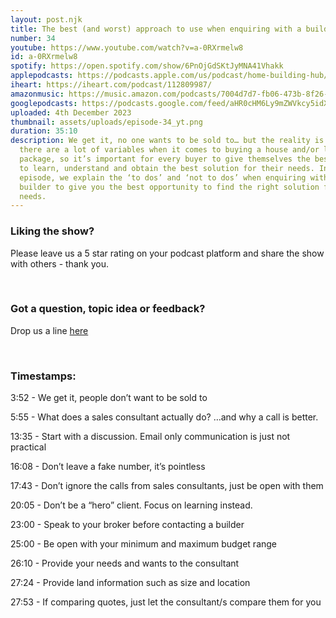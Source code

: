 ```yaml
---
layout: post.njk
title: The best (and worst) approach to use when enquiring with a builder
number: 34
youtube: https://www.youtube.com/watch?v=a-0RXrmelw8
id: a-0RXrmelw8
spotify: https://open.spotify.com/show/6PnOjGdSKtJyMNA41Vhakk
applepodcasts: https://podcasts.apple.com/us/podcast/home-building-hub/id1681936589
iheart: https://iheart.com/podcast/112809987/
amazonmusic: https://music.amazon.com/podcasts/7004d7d7-fb06-473b-8f26-8ce9992cac11
googlepodcasts: https://podcasts.google.com/feed/aHR0cHM6Ly9mZWVkcy5idXp6c3Byb3V0LmNvbS8yMTM5MTU1LnJzcw==
uploaded: 4th December 2023
thumbnail: assets/uploads/episode-34_yt.png
duration: 35:10
description: We get it, no one wants to be sold to… but the reality is that
  there are a lot of variables when it comes to buying a house and/or land
  package, so it’s important for every buyer to give themselves the best chance
  to learn, understand and obtain the best solution for their needs. In this
  episode, we explain the ‘to dos’ and ‘not to dos’ when enquiring with a
  builder to give you the best opportunity to find the right solution for your
  needs.
---
```

### Liking the show?

Please leave us a 5 star rating on your podcast platform and share the show with others - thank you.

<br>

### Got a question, topic idea or feedback?

Drop us a line <a href="/contact" id="contact-us" target="_blank">here</a>

<br>

### Timestamps:

3:52 - We get it, people don’t want to be sold to

5:55 - What does a sales consultant actually do? …and why a call is better.

13:35 - Start with a discussion. Email only communication is just not practical

16:08 - Don’t leave a fake number, it’s pointless

17:43 - Don’t ignore the calls from sales consultants, just be open with them

20:05 - Don’t be a “hero” client. Focus on learning instead.

23:00 - Speak to your broker before contacting a builder

25:00 - Be open with your minimum and maximum budget range

26:10 - Provide your needs and wants to the consultant

27:24 - Provide land information such as size and location

27:53 - If comparing quotes, just let the consultant/s compare them for you